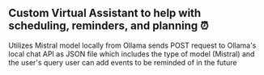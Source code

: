 ## Custom Virtual Assistant to help with scheduling, reminders, and planning ⏰

Utilizes Mistral model locally from Ollama
sends POST request to Ollama's local chat API as JSON file which includes the type of model (Mistral) and the user's query
user can add events to be reminded of in the future
